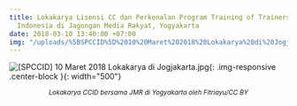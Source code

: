 ```yaml
---
title: Lokakarya Lisensi CC dan Perkenalan Program Training of Trainers Creative Commons
  Indonesia di Jagongan Media Rakyat, Yogyakarta
date: 2018-03-10 13:40:00 +07:00
img: "/uploads/%5BSPCCID%5D%2010%20Maret%202018%20Lokakarya%20di%20Jogjakarta.jpg"
---
```


![[SPCCID] 10 Maret 2018 Lokakarya di Jogjakarta.jpg](/uploads/%5BSPCCID%5D%2010%20Maret%202018%20Lokakarya%20di%20Jogjakarta.jpg){: .img-responsive .center-block }{: width="500"}<center><small><i> Lokakarya CCID bersama JMR di Yogyakarta oleh Fitriayu/CC BY</i></small></center>
